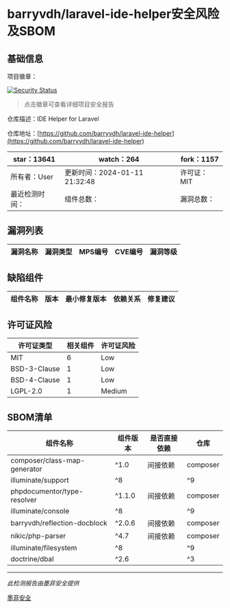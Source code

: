 # barryvdh/laravel-ide-helper安全风险及SBOM

## 基础信息

项目徽章：

[![Security Status](https://www.murphysec.com/platform3/v31/badge/1745885651611897856.svg)](https://www.murphysec.com/console/report/1696589708971634688/1745885651611897856)

> 点击徽章可查看详细项目安全报告

仓库描述：IDE Helper for Laravel

仓库地址：[https://github.com/barryvdh/laravel-ide-helper](https://github.com/barryvdh/laravel-ide-helper)

| star：13641 | watch：264 | fork：1157 |
| ----------- | -------------- | ------------ |
| 所有者：User | 更新时间：2024-01-11 21:32:48 | 许可证：MIT |
| 最近检测时间： | 组件总数： | 漏洞总数： |




## 漏洞列表

| 漏洞名称 | 漏洞类型 | MPS编号 | CVE编号 | 漏洞等级 |
| ------- | ------ | ------- | ------ | ----- |





## 缺陷组件

| 组件名称 | 版本 | 最小修复版本 | 依赖关系 | 修复建议 |
| -------- | ---- | ------------ | -------- | -------- |





## 许可证风险

| 许可证类型 | 相关组件 | 许可证风险 |
| ---------- | -------- | ---------- |
|MIT|6|Low|
|BSD-3-Clause|1|Low|
|BSD-4-Clause|1|Low|
|LGPL-2.0|1|Medium|




## SBOM清单

| 组件名称 | 组件版本 | 是否直接依赖 | 仓库 |
| -------- | -------- | ------------ | ---- |
|composer/class-map-generator|^1.0|间接依赖|composer|
|illuminate/support|^8 || ^9 || ^10|间接依赖|composer|
|phpdocumentor/type-resolver|^1.1.0|间接依赖|composer|
|illuminate/console|^8 || ^9 || ^10|间接依赖|composer|
|barryvdh/reflection-docblock|^2.0.6|间接依赖|composer|
|nikic/php-parser|^4.7|间接依赖|composer|
|illuminate/filesystem|^8 || ^9 || ^10|间接依赖|composer|
|doctrine/dbal|^2.6 || ^3|间接依赖|composer|


------

*此检测报告由墨菲安全提供*

[墨菲安全](www.murphysec.com)